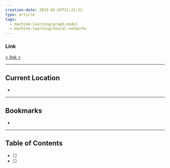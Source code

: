 ```yaml
---
creation-date: 2023-02-24T21:21:21
type: article
tags:
  - machine-learning/graph-model
  - machine-learning/neural-networks
---
```


### Link
[> link <](https://drive.google.com/file/d/1-u7WLCdyJXWEA7Aud-ChO2OLWCK5wjG3/view?usp=sharing)

---

## Current Location
- 

---
## Bookmarks 
- 

---
## Table of Contents
- [ ] 
- [ ] 